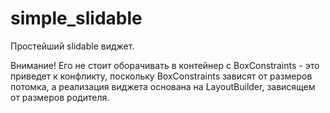 # simple_slidable

Простейший slidable виджет.

Внимание! Его не стоит оборачивать в контейнер с BoxConstraints - это приведет к конфликту, поскольку BoxConstraints зависят от размеров потомка, а реализация виджета основана на LayoutBuilder, зависящем от размеров родителя. 
